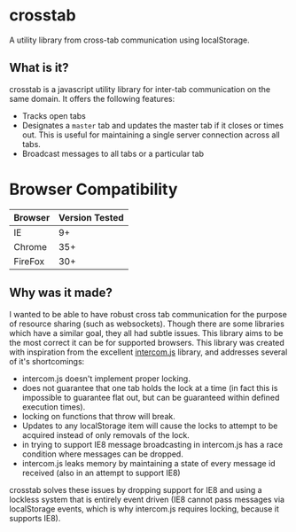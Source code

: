 crosstab
========

A utility library from cross-tab communication using localStorage.


What is it?
-----------

crosstab is a javascript utility library for inter-tab communication on the same domain. It offers the following features:

* Tracks open tabs
* Designates a `master` tab and updates the master tab if it closes or times out. This is useful for maintaining a single server connection across all tabs.
* Broadcast messages to all tabs or a particular tab

# Browser Compatibility #


| Browser | Version Tested |
|---------|----------------|
|   IE    |        9+      |
| Chrome  |       35+      |
| FireFox |       30+      |
 

Why was it made?
----------------

I wanted to be able to have robust cross tab communication for the purpose of resource sharing (such as websockets). Though there are some libraries which have a similar goal, they all had subtle issues. This library aims to be the most correct it can be for supported browsers. This library was created with inspiration from the excellent [intercom.js](https://github.com/diy/intercom.js/) library, and addresses several of it's shortcomings:

* intercom.js doesn't implement proper locking.
 * does not guarantee that one tab holds the lock at a time (in fact this is impossible to guarantee flat out, but can be guaranteed within defined execution times).
 * locking on functions that throw will break.
 * Updates to any localStorage item will cause the locks to attempt to be acquired instead of only removals of the lock.
* in trying to support IE8 message broadcasting in intercom.js has a race condition where messages can be dropped.
* intercom.js leaks memory by maintaining a state of every message id received (also in an attempt to support IE8)

crosstab solves these issues by dropping support for IE8 and using a lockless system that is entirely event driven (IE8 cannot pass messages via localStorage events, which is why intercom.js requires locking, because it supports IE8).
